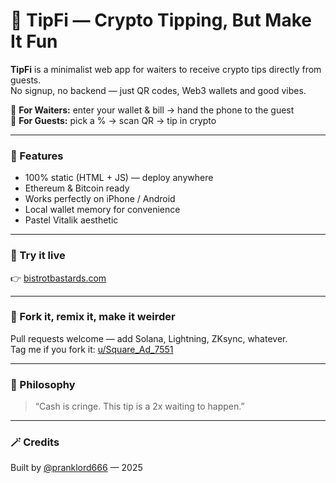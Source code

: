 # 🦄 TipFi — Crypto Tipping, But Make It Fun

**TipFi** is a minimalist web app for waiters to receive crypto tips directly from guests.  
No signup, no backend — just QR codes, Web3 wallets and good vibes.

💸 **For Waiters:** enter your wallet & bill → hand the phone to the guest  
💎 **For Guests:** pick a % → scan QR → tip in crypto  

---

### 🌈 Features
- 100% static (HTML + JS) — deploy anywhere  
- Ethereum & Bitcoin ready  
- Works perfectly on iPhone / Android  
- Local wallet memory for convenience  
- Pastel Vitalik aesthetic 

---

### 🚀 Try it live  
👉 [bistrotbastards.com](https://www.bistrotbastards.com)

---

### 🧩 Fork it, remix it, make it weirder  
Pull requests welcome — add Solana, Lightning, ZKsync, whatever.  
Tag me if you fork it: [u/Square_Ad_7551](https://www.reddit.com/user/Square_Ad_7551)

---

### 🧠 Philosophy  
> “Cash is cringe. This tip is a 2x waiting to happen.”  

---

### 🪄 Credits  
Built by [@pranklord666](https://www.reddit.com/user/Square_Ad_7551) — 2025  

